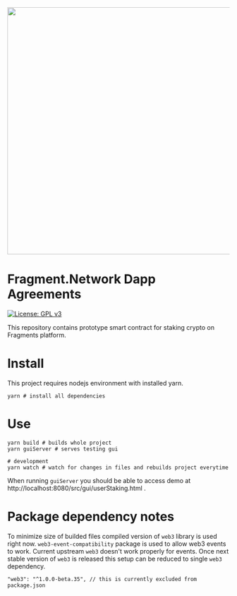 <a href="https://fragments.network/">
  <img src="https://i.imgur.com/7PUcgAN.png" alt="" width="560">
</a>

# Fragment.Network Dapp Agreements

[![License: GPL v3](https://img.shields.io/badge/License-GPL%20v3-blue.svg)](http://www.gnu.org/licenses/gpl-3.0)

This repository contains prototype smart contract for staking crypto on Fragments platform.

# Install
This project requires nodejs environment with installed yarn.
```
yarn # install all dependencies
```

# Use
```
yarn build # builds whole project
yarn guiServer # serves testing gui

# development
yarn watch # watch for changes in files and rebuilds project everytime
```

When running `guiServer` you should be able to access demo at http://localhost:8080/src/gui/userStaking.html .


# Package dependency notes
To minimize size of builded files compiled version of `web3` library is used right now.
`web3-event-compatibility` package is used to allow web3 events to work. Current upstream `web3`
doesn't work properly for events.
Once next stable version of `web3` is released this setup can be reduced to single `web3` dependency.

```
"web3": "^1.0.0-beta.35", // this is currently excluded from package.json
```